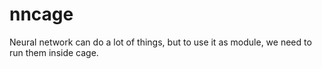 # nncage
Neural network can do a lot of things, but to use it as module, we need to run them inside cage.
